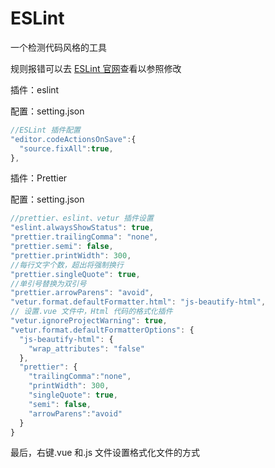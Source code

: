 # ESLint

一个检测代码风格的工具

规则报错可以去 [ESLint 官网](https://zh-hans.eslint.org/)查看以参照修改

插件：eslint

配置：setting.json

```js
//ESLint 插件配置
"editor.codeActionsOnSave":{
  "source.fixAll":true,
},
```

插件：Prettier

配置：setting.json

```js
//prettier、eslint、vetur 插件设置
"eslint.alwaysShowStatus": true,
"prettier.trailingComma": "none",
"prettier.semi": false,
"prettier.printWidth": 300,
//每行文字个数，超出将强制换行
"prettier.singleQuote": true,
//单引号替换为双引号
"prettier.arrowParens": "avoid",
"vetur.format.defaultFormatter.html": "js-beautify-html",
// 设置.vue 文件中，Html 代码的格式化插件
"vetur.ignoreProjectWarning": true,
"vetur.format.defaultFormatterOptions": {
  "js-beautify-html": {
    "wrap_attributes": "false"
  },
  "prettier": {
    "trailingComma":"none",
    "printWidth": 300,
    "singleQuote": true,
    "semi": false,
    "arrowParens":"avoid"
  }
}
```

最后，右键.vue 和.js 文件设置格式化文件的方式
